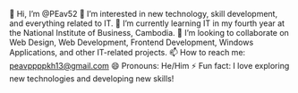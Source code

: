 👋 Hi, I’m @PEav52
👀 I’m interested in new technology, skill development, and everything related to IT.
🌱 I’m currently learning IT in my fourth year at the National Institute of Business, Cambodia.
💞️ I’m looking to collaborate on Web Design, Web Development, Frontend Development, Windows Applications, and other IT-related projects.
📫 How to reach me: peavppppkh13@gmail.com
😄 Pronouns: He/Him
⚡ Fun fact: I love exploring new technologies and developing new skills!


<!---
PEav52/PEav52 is a ✨ special ✨ repository because its `README.md` (this file) appears on your GitHub profile.
You can click the Preview link to take a look at your changes.
--->
